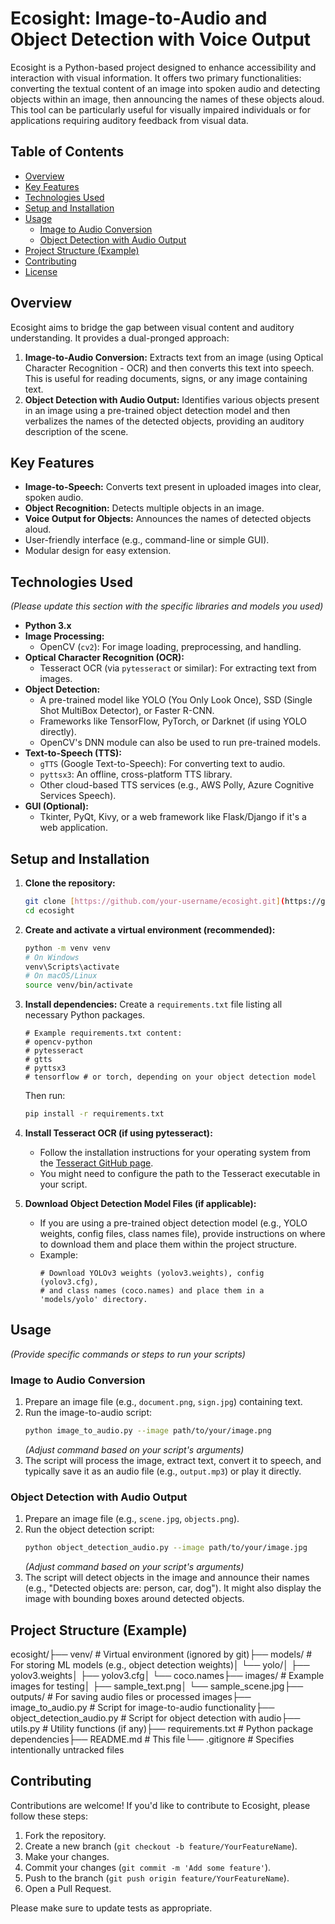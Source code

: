 # Ecosight: Image-to-Audio and Object Detection with Voice Output

Ecosight is a Python-based project designed to enhance accessibility and interaction with visual information. It offers two primary functionalities: converting the textual content of an image into spoken audio and detecting objects within an image, then announcing the names of these objects aloud. This tool can be particularly useful for visually impaired individuals or for applications requiring auditory feedback from visual data.

## Table of Contents

- [Overview](#overview)
- [Key Features](#key-features)
- [Technologies Used](#technologies-used)
- [Setup and Installation](#setup-and-installation)
- [Usage](#usage)
  - [Image to Audio Conversion](#image-to-audio-conversion)
  - [Object Detection with Audio Output](#object-detection-with-audio-output)
- [Project Structure (Example)](#project-structure-example)
- [Contributing](#contributing)
- [License](#license)

## Overview

Ecosight aims to bridge the gap between visual content and auditory understanding. It provides a dual-pronged approach:
1.  **Image-to-Audio Conversion:** Extracts text from an image (using Optical Character Recognition - OCR) and then converts this text into speech. This is useful for reading documents, signs, or any image containing text.
2.  **Object Detection with Audio Output:** Identifies various objects present in an image using a pre-trained object detection model and then verbalizes the names of the detected objects, providing an auditory description of the scene.

## Key Features

* **Image-to-Speech:** Converts text present in uploaded images into clear, spoken audio.
* **Object Recognition:** Detects multiple objects in an image.
* **Voice Output for Objects:** Announces the names of detected objects aloud.
* User-friendly interface (e.g., command-line or simple GUI).
* Modular design for easy extension.

## Technologies Used

*(Please update this section with the specific libraries and models you used)*

* **Python 3.x**
* **Image Processing:**
    * OpenCV (`cv2`): For image loading, preprocessing, and handling.
* **Optical Character Recognition (OCR):**
    * Tesseract OCR (via `pytesseract` or similar): For extracting text from images.
* **Object Detection:**
    * A pre-trained model like YOLO (You Only Look Once), SSD (Single Shot MultiBox Detector), or Faster R-CNN.
    * Frameworks like TensorFlow, PyTorch, or Darknet (if using YOLO directly).
    * OpenCV's DNN module can also be used to run pre-trained models.
* **Text-to-Speech (TTS):**
    * `gTTS` (Google Text-to-Speech): For converting text to audio.
    * `pyttsx3`: An offline, cross-platform TTS library.
    * Other cloud-based TTS services (e.g., AWS Polly, Azure Cognitive Services Speech).
* **GUI (Optional):**
    * Tkinter, PyQt, Kivy, or a web framework like Flask/Django if it's a web application.

## Setup and Installation

1.  **Clone the repository:**
    ```bash
    git clone [https://github.com/your-username/ecosight.git](https://github.com/your-username/ecosight.git)
    cd ecosight
    ```

2.  **Create and activate a virtual environment (recommended):**
    ```bash
    python -m venv venv
    # On Windows
    venv\Scripts\activate
    # On macOS/Linux
    source venv/bin/activate
    ```

3.  **Install dependencies:**
    Create a `requirements.txt` file listing all necessary Python packages.
    ```
    # Example requirements.txt content:
    # opencv-python
    # pytesseract
    # gtts
    # pyttsx3
    # tensorflow # or torch, depending on your object detection model
    ```
    Then run:
    ```bash
    pip install -r requirements.txt
    ```

4.  **Install Tesseract OCR (if using pytesseract):**
    * Follow the installation instructions for your operating system from the [Tesseract GitHub page](https://github.com/tesseract-ocr/tesseract).
    * You might need to configure the path to the Tesseract executable in your script.

5.  **Download Object Detection Model Files (if applicable):**
    * If you are using a pre-trained object detection model (e.g., YOLO weights, config files, class names file), provide instructions on where to download them and place them within the project structure.
    * Example:
        ```
        # Download YOLOv3 weights (yolov3.weights), config (yolov3.cfg),
        # and class names (coco.names) and place them in a 'models/yolo' directory.
        ```

## Usage

*(Provide specific commands or steps to run your scripts)*

### Image to Audio Conversion

1.  Prepare an image file (e.g., `document.png`, `sign.jpg`) containing text.
2.  Run the image-to-audio script:
    ```bash
    python image_to_audio.py --image path/to/your/image.png
    ```
    *(Adjust command based on your script's arguments)*
3.  The script will process the image, extract text, convert it to speech, and typically save it as an audio file (e.g., `output.mp3`) or play it directly.

### Object Detection with Audio Output

1.  Prepare an image file (e.g., `scene.jpg`, `objects.png`).
2.  Run the object detection script:
    ```bash
    python object_detection_audio.py --image path/to/your/image.jpg
    ```
    *(Adjust command based on your script's arguments)*
3.  The script will detect objects in the image and announce their names (e.g., "Detected objects are: person, car, dog"). It might also display the image with bounding boxes around detected objects.

## Project Structure (Example)

ecosight/├── venv/                       # Virtual environment (ignored by git)├── models/                     # For storing ML models (e.g., object detection weights)│   └── yolo/│       ├── yolov3.weights│       ├── yolov3.cfg│       └── coco.names├── images/                     # Example images for testing│   ├── sample_text.png│   └── sample_scene.jpg├── outputs/                    # For saving audio files or processed images├── image_to_audio.py           # Script for image-to-audio functionality├── object_detection_audio.py   # Script for object detection with audio├── utils.py                    # Utility functions (if any)├── requirements.txt            # Python package dependencies├── README.md                   # This file└── .gitignore                  # Specifies intentionally untracked files
## Contributing

Contributions are welcome! If you'd like to contribute to Ecosight, please follow these steps:

1.  Fork the repository.
2.  Create a new branch (`git checkout -b feature/YourFeatureName`).
3.  Make your changes.
4.  Commit your changes (`git commit -m 'Add some feature'`).
5.  Push to the branch (`git push origin feature/YourFeatureName`).
6.  Open a Pull Request.

Please make sure to update tests as appropriate.


